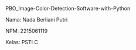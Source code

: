 PBO_Image-Color-Detection-Software-with-Python

Nama: Nada Berliani Putri

NPM: 2215061119

Kelas: PSTI C
